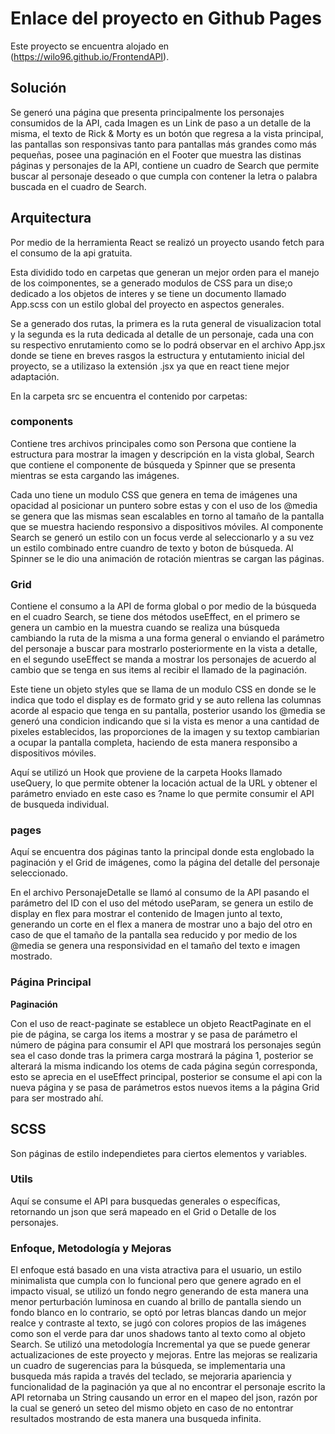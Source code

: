 # Enlace del proyecto en Github Pages 

Este proyecto se encuentra alojado en (https://wilo96.github.io/FrontendAPI).

## Solución 

Se generó una página que presenta principalmente los personajes consumidos de la API, cada Imagen es un Link de paso a un detalle de la misma, el texto de Rick & Morty es un botón que regresa a la vista principal, las pantallas son responsivas tanto para pantallas más grandes como más pequeñas, posee una paginación en el Footer que muestra las distinas páginas y personajes de la API, contiene un cuadro de Search que permite buscar al personaje deseado o que cumpla con contener la letra o palabra buscada en el cuadro de Search. 

## Arquitectura

Por medio de la herramienta React se realizó un proyecto usando fetch para el consumo de la api gratuita.

Esta dividido todo en carpetas que generan un mejor orden para el manejo de los coimponentes, se a generado modulos de CSS para un dise;o dedicado a los objetos de interes y se tiene un documento llamado App.scss con un estilo global del proyecto en aspectos generales.

Se a generado dos rutas, la primera es la ruta general de visualizacion total y la segunda es la ruta dedicada al detalle de un personaje, cada una con su respectivo enrutamiento como se lo podrá observar en el archivo App.jsx donde se tiene en breves rasgos la estructura y entutamiento inicial del proyecto, se a utilizaso la extensión .jsx ya que en react tiene mejor adaptación.

En la carpeta src se encuentra el contenido por carpetas:

### components

Contiene tres archivos principales como son Persona que contiene la estructura para mostrar la imagen y descripción en la vista global, Search que contiene el componente de búsqueda y Spinner que se presenta mientras se esta cargando las imágenes.

Cada uno tiene un modulo CSS que genera en tema de imágenes una opacidad al posicionar un puntero sobre estas y con el uso de los @media se genera que las mismas sean escalables en torno al tamaño de la pantalla que se muestra haciendo responsivo a dispositivos móviles. Al componente Search se generó un estilo con un focus verde al seleccionarlo y a su vez un estilo combinado entre cuandro de texto y boton de búsqueda. Al Spinner se le dio una animación de rotación mientras se cargan las páginas.

### Grid

Contiene el consumo a la API de forma global o por medio de la búsqueda en el cuadro Search, se tiene dos métodos useEffect, en el primero se genera un cambio en la muestra cuando se realiza una búsqueda cambiando la ruta de la misma a una forma general o enviando el parámetro del personaje a buscar para mostrarlo posteriormente en la vista a detalle, en el segundo useEffect se manda a mostrar los personajes de acuerdo al cambio que se tenga en sus items al recibir el llamado de la paginación.

Este tiene un objeto styles que se llama de un modulo CSS en donde se le indica que todo el display es de formato grid y se auto rellena las columnas acorde al espacio que tenga en su pantalla, posterior usando los @media se generó una condicion indicando que si la vista es menor a una cantidad de pixeles establecidos, las proporciones de la imagen y su textop cambiarian a ocupar la pantalla completa, haciendo de esta manera responsibo a dispositivos móviles.

Aquí se utilizó un Hook que proviene de la carpeta Hooks llamado useQuery, lo que permite obtener la locación actual de la URL y obtener el parámetro enviado en este caso es ?name lo que permite consumir el API de busqueda individual.

### pages

Aquí se encuentra dos páginas tanto la principal donde esta englobado la paginación y el Grid de imágenes, como la página del detalle del personaje seleccionado.

En el archivo PersonajeDetalle se llamó al consumo de la API pasando el parámetro del ID con el uso del método useParam, se genera un estilo de display en flex para mostrar el contenido de Imagen junto al texto, generando un corte en el flex a manera de mostrar uno a bajo del otro en caso de que el tamaño de la pantalla sea reducido y por medio de los @media se genera una responsividad en el tamaño del texto e imagen mostrado.

### Página Principal

**Paginación**

Con el uso de react-paginate se establece un objeto ReactPaginate en el pie de página, se carga los items a mostrar y se pasa de parámetro el número de página para consumir el API que mostrará los personajes según sea el caso donde tras la primera carga mostrará la página 1, posterior se alterará la misma indicando los otems de cada página según corresponda, esto se aprecia en el useEffect principal, posterior se consume el api con la nueva página y se pasa de parámetros estos nuevos items a la página Grid para ser mostrado ahí.

## SCSS

Son páginas de estilo independietes para ciertos elementos y variables.

### Utils

Aquí se consume el API para busquedas generales o específicas, retornando un json que será mapeado en el Grid o Detalle de los personajes.

### Enfoque, Metodología y Mejoras

El enfoque está basado en una vista atractiva para el usuario, un estilo minimalista que cumpla con lo funcional pero que genere agrado en el impacto visual, se utilizó un fondo negro generando de esta manera una menor perturbación luminosa en cuando al brillo de pantalla siendo un fondo blanco en lo contrario, se optó por letras blancas dando un mejor realce y contraste al texto, se jugó con colores propios de las imágenes como son el verde para dar unos shadows tanto al texto como al objeto Search. Se utilizó una metodología Incremental ya que se puede generar actualizaciones de este proyecto y mejoras. Entre las mejoras se realizaria un cuadro de sugerencias para la búsqueda, se implementaria una busqueda más rapida a través del teclado, se mejoraria apariencia y funcionalidad de la paginación ya que al no encontrar el personaje escrito la API retornaba un String causando un error en el mapeo del json, razón por la cual se generó un seteo del mismo objeto en caso de no entontrar resultados mostrando de esta manera una busqueda infinita.
